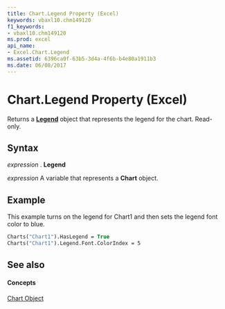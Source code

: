 ```yaml
---
title: Chart.Legend Property (Excel)
keywords: vbaxl10.chm149120
f1_keywords:
- vbaxl10.chm149120
ms.prod: excel
api_name:
- Excel.Chart.Legend
ms.assetid: 6396ca0f-63b5-3d4a-4f6b-b4e80a1911b3
ms.date: 06/08/2017
---
```



# Chart.Legend Property (Excel)

Returns a  **[Legend](Excel.Legend(objec).md)** object that represents the legend for the chart. Read-only.


## Syntax

 _expression_ . **Legend**

 _expression_ A variable that represents a **Chart** object.


## Example

This example turns on the legend for Chart1 and then sets the legend font color to blue.


```vb
Charts("Chart1").HasLegend = True 
Charts("Chart1").Legend.Font.ColorIndex = 5
```


## See also


#### Concepts


[Chart Object](Excel.Chart(object).md)

